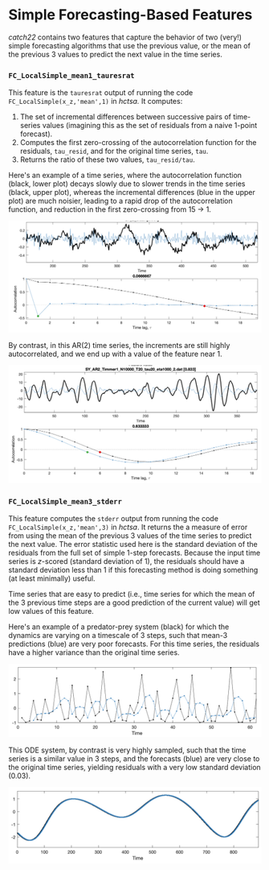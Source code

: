 # Simple Forecasting-Based Features

_catch22_ contains two features that capture the behavior of two \(very!\) simple forecasting algorithms that use the previous value, or the mean of the previous 3 values to predict the next value in the time series.

### `FC_LocalSimple_mean1_tauresrat`

This feature is the `tauresrat` output of running the code `FC_LocalSimple(x_z,'mean',1)` in _hctsa._ It computes:

1. The set of incremental differences between successive pairs of time-series values \(imagining this as the set of residuals from a naive 1-point forecast\).
2. Computes the first zero-crossing of the autocorrelation function for the residuals, `tau_resid`, and for the original time series, `tau`.
3. Returns the ratio of these two values, `tau_resid/tau`.

Here's an example of a time series, where the autocorrelation function \(black, lower plot\) decays slowly due to slower trends in the time series \(black, upper plot\), whereas the incremental differences \(blue in the upper plot\) are much noisier, leading to a rapid drop of the autocorrelation function, and reduction in the first zero-crossing from 15 -&gt; 1.

![](.gitbook/assets/image%20%2821%29.png)

By contrast, in this AR\(2\) time series, the increments are still highly autocorrelated, and we end up with a value of the feature near 1.

![](.gitbook/assets/image%20%2819%29.png)



### `FC_LocalSimple_mean3_stderr`

This feature computes the `stderr` output from running the code `FC_LocalSimple(x_z,'mean',3)` in _hctsa_. It returns the a measure of error from using the mean of the previous 3 values of the time series to predict the next value. The error statistic used here is the standard deviation of the residuals from the full set of simple 1-step forecasts. Because the input time series is _z_-scored \(standard deviation of 1\), the residuals should have a standard deviation less than 1 if this forecasting method is doing something \(at least minimally\) useful.

Time series that are easy to predict \(i.e., time series for which the mean of the 3 previous time steps are a good prediction of the current value\) will get low values of this feature.

Here's an example of a predator-prey system \(black\) for which the dynamics are varying on a timescale of 3 steps, such that mean-3 predictions \(blue\) are very poor forecasts. For this time series, the residuals have a higher variance than the original time series.

![](.gitbook/assets/image%20%2820%29.png)

This ODE system, by contrast is very highly sampled, such that the time series is a similar value in 3 steps, and the forecasts \(blue\) are very close to the original time series, yielding residuals with a very low standard deviation \(0.03\).

![](.gitbook/assets/image%20%2817%29.png)



